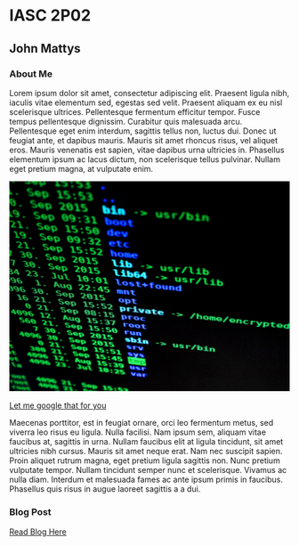 # IASC 2P02
## John Mattys

### About Me

Lorem ipsum dolor sit amet, consectetur adipiscing elit. Praesent ligula nibh, iaculis vitae elementum sed, egestas sed velit. Praesent aliquam ex eu nisl scelerisque ultrices. Pellentesque fermentum efficitur tempor. Fusce tempus pellentesque dignissim. Curabitur quis malesuada arcu. Pellentesque eget enim interdum, sagittis tellus non, luctus dui. Donec ut feugiat ante, et dapibus mauris. Mauris sit amet rhoncus risus, vel aliquet eros. Mauris venenatis est sapien, vitae dapibus urna ultricies in. Phasellus elementum ipsum ac lacus dictum, non scelerisque tellus pulvinar. Nullam eget pretium magna, at vulputate enim.

![](images/hacking-1685092_1920.jpg)

[Let me google that for you](https://www.google.ca/?gfe_rd=cr&ei=aIKHWPyLMqSC8QfklrnoBg)

Maecenas porttitor, est in feugiat ornare, orci leo fermentum metus, sed viverra leo risus eu ligula. Nulla facilisi. Nam ipsum sem, aliquam vitae faucibus at, sagittis in urna. Nullam faucibus elit at ligula tincidunt, sit amet ultricies nibh cursus. Mauris sit amet neque erat. Nam nec suscipit sapien. Proin aliquet rutrum magna, eget pretium ligula sagittis non. Nunc pretium vulputate tempor. Nullam tincidunt semper nunc et scelerisque. Vivamus ac nulla diam. Interdum et malesuada fames ac ante ipsum primis in faucibus. Phasellus quis risus in augue laoreet sagittis a a dui.

### Blog Post

[Read Blog Here](blog.md)
